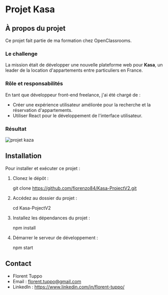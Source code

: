 # Projet Kasa

## À propos du projet

Ce projet fait partie de ma formation chez OpenClassrooms.

### Le challenge

La mission était de développer une nouvelle plateforme web pour **Kasa**, un leader de la location d'appartements entre particuliers en France.

### Rôle et responsabilités

En tant que développeur front-end freelance, j'ai été chargé de :

- Créer une expérience utilisateur améliorée pour la recherche et la réservation d'appartements.
- Utiliser React pour le développement de l'interface utilisateur.

### Résultat

![projet kaza](https://github.com/fiorenzo84/Kasa-ProjectV2/assets/111232852/57aafcf2-4ff7-452c-9c36-a3f8c6d324a4)


## Installation

Pour installer et exécuter ce projet :

1. Clonez le dépôt :

   git clone https://github.com/fiorenzo84/Kasa-ProjectV2.git

2. Accédez au dossier du projet :

   cd Kasa-PojectV2

3. Installez les dépendances du projet :

   npm install

4. Démarrer le serveur de développement :

   npm start

## Contact

- Florent Tuppo
- Email : florent.tuppo@gmail.com
- LinkedIn : https://www.linkedin.com/in/florent-tuppo/
